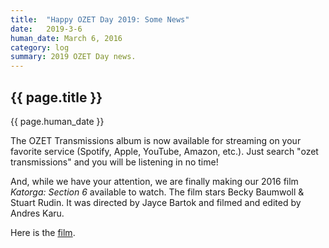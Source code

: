 ```yaml
---
title:  "Happy OZET Day 2019: Some News"
date:   2019-3-6
human_date: March 6, 2016
category: log
summary: 2019 OZET Day news.
---
```

## {{ page.title }}

{{ page.human_date }}

The OZET Transmissions album is now available for streaming on your favorite service (Spotify, Apple, YouTube, Amazon, etc.).  Just search "ozet transmissions" and you will be listening in no time!

And, while we have your attention, we are finally making our 2016 film <i>Katorga: Section 6</i> available to watch.  The film stars Becky Baumwoll & Stuart Rudin. It was directed by Jayce Bartok and filmed and edited by Andres Karu.

Here is the [film](https://youtu.be/rpG0up8bnIw).
